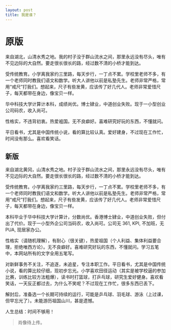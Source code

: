 ```yaml
---
layout: post
title: 我是谁？
---
```


# 原版 #

来自湖北，山清水秀之地。我的村子没于群山流水之间，那里永远没有尽头，唯有不见边际的大自然。要走很长很长的路，经过数不清的小桥才能到达。

受传统教育。小学离我家约三里路，每天步行，一丁点不累。学校里老师不多，有一个老师同时教我们语文和数学。听大人讲他以前是私塾先生。老师非常严格，常用“戒尺”打我们。想起来，尺子有些发黄，应该传了好几代人。老师非常爱惜尺子，每天都带在身边，像宝贝一样。

华中科技大学计算计本科，成绩尚优。博士肄业，中道创业失败。现于一小型创业公司码农，收入尚可。

性格实，不违背初衷。热爱袓国。无不良癖好。喜难研究好玩的东西，不懂就问。

平日看书，尤其是中国传统小说，看的算比较认真。爱好建身，不过现在工作忙，时间没有那么。喜欢看笑话。

## 新版 ##

来自湖北黄冈，山清水秀之地。村子没于群山流水之间，那里永远没有尽头，唯有不见边际的大自然。要走很长很长的路，经过数不清的小桥才能到达。

受传统教育。小学离我家约三里路，每天步行，一丁点不累。学校里老师不多，有一个老师同时教我们语文和数学。听大人讲他以前是私塾先生。老师非常严格，常用“戒尺”打我们。想起来，尺子有些发黄，应该传了好几代人。老师非常爱惜尺子，每天都带在身边，像宝贝一样。

本科毕业于华中科技大学计算计，分数尚优。香港博士肄业，中道创业失败，但付出了代价。现于一小型外企公司当码农，收入尚可。公司无 361, KPI, 不加班，无 PUA, 现居家办公。

性格实（请随机理解），有耐心（很关键），热爱祖国（个人利益、集体利益要合理，拒绝唯西方论）。无不良癖好。喜难研究好玩的东西，不懂就问。学习五笔中，本网站所有的文字全用五笔写。

对新鲜事务不关注，不追逐，未追星，专注本职工作。平日看书，尤其是中国传统小说，看的算比较仔细，现初步忘光。小学喜欢田径运动（其实是被学校逼的参加比赛，训练比较方法粗爆），读书时打篮球，打乒乓球，研究生爱好健身。喜欢看笑话，一天反正都过去，为什么不笑呢？不过现在工作忙，很多东西已丢下。

解封后，准备选一个长期可持续的运行，可能是乒乓球、羽毛球、游泳（上过课，但早忘光了）。未能游历祖国山川，甚是遗憾。

人生总结：时间不够用！

>肖像待上传。
